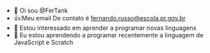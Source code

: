 - 👋 Oi sou @FerTank
- 👍:Meu email De contato é fernando.russo@escola.pr.gov.br
- 👀 Estou interessado em aprender a programar novas linguagens
- 🌱 Eu estou aprendendo a programar recentemente a linguagem de JavaScript e Scratch
 

<!---
FerTank/FerTank is a ✨ special ✨ repository because its `README.md` (this file) appears on your GitHub profile.
You can click the Preview link to take a look at your changes.
--->
